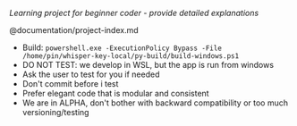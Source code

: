*Learning project for beginner coder - provide detailed explanations*

@documentation/project-index.md

- Build: `powershell.exe -ExecutionPolicy Bypass -File /home/pin/whisper-key-local/py-build/build-windows.ps1`
- DO NOT TEST: we develop in WSL, but the app is run from windows
- Ask the user to test for you if needed
- Don't commit before i test
- Prefer elegant code that is modular and consistent
- We are in ALPHA, don't bother with backward compatibility or too much versioning/testing

